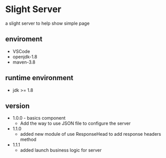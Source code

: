 
# Slight Server

a slight server to help show simple page

## enviroment

* VSCode
* openjdk-1.8
* maven-3.8

## runtime environment

* jdk >= 1.8

## version

* 1.0.0 - basics component
  * Add the way to use JSON file to configure the server
* 1.1.0
  * added new module of use ResponseHead to add response headers method
* 1.1.1
  * added launch business logic for server
